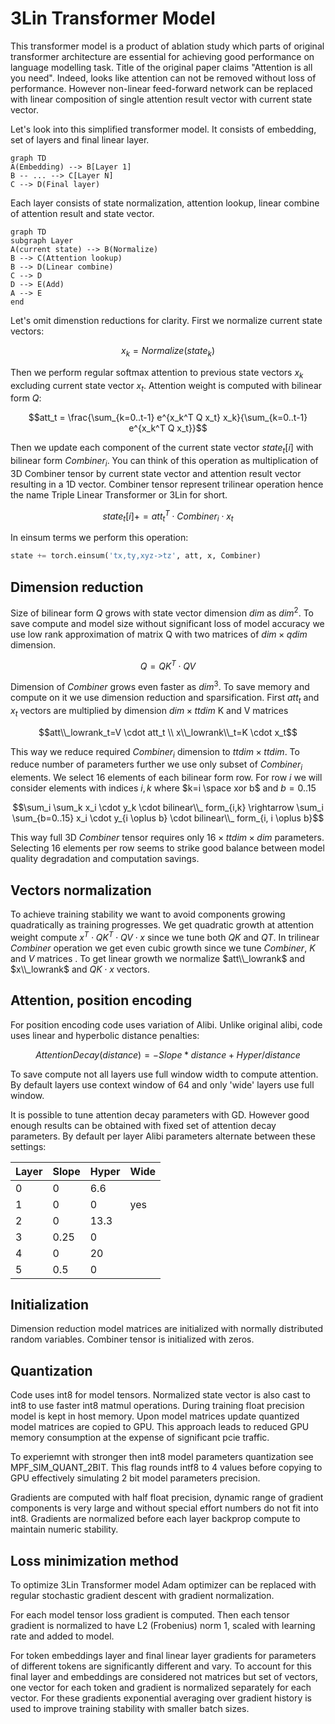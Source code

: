 ﻿# 3Lin Transformer Model

This transformer model is a product of ablation study which parts of original transformer architecture are essential for achieving good performance on language modelling task. Title of the original paper claims "Attention is all you need". Indeed, looks like attention can not be removed without loss of performance. However non-linear feed-forward network can be replaced with linear composition of single attention result vector with current state vector.

Let's look into this simplified transformer model. It consists of embedding, set of layers and final linear layer.

```mermaid
graph TD
A(Embedding) --> B[Layer 1]
B -- ... --> C[Layer N]
C --> D(Final layer)
```

Each layer consists of state normalization, attention lookup, linear combine of attention result and state vector.

```mermaid
graph TD
subgraph Layer
A(current state) --> B(Normalize)
B --> C(Attention lookup)
B --> D(Linear combine)
C --> D
D --> E(Add)
A --> E
end
```

Let's omit dimenstion reductions for clarity. First we normalize current state vectors:

$$x_k = Normalize(state_k)$$

Then we perform regular softmax attention to previous state vectors $x_k$ excluding current state vector $x_t$. Attention weight is computed with bilinear form $Q$:

$$att_t = \frac{\sum_{k=0..t-1} e^{x_k^T Q  x_t} x_k}{\sum_{k=0..t-1} e^{x_k^T Q  x_t}}$$

Then we update each component of the current state vector $state_t[i]$ with bilinear form $Combiner_i$. You can think of this operation as multiplication of 3D Combiner tensor by current state vector and attention result vector resulting in a 1D vector. Combiner tensor represent trilinear operation hence the name Triple Linear Transformer or 3Lin for short.

$$state_t[i] += att_t^T \cdot Combiner_i \cdot x_t$$

In einsum terms we perform this operation:

```python
state += torch.einsum('tx,ty,xyz->tz', att, x, Combiner)
```

## Dimension reduction

Size of bilinear form $Q$ grows with state vector dimension $dim$ as $dim^2$. To save compute and model size without significant loss of model accuracy we use low rank approximation of matrix Q with two matrices of $dim \times qdim$ dimension.

$$Q=QK^T \cdot QV$$

Dimension of $Combiner$ grows even faster as $dim^3$. To save memory and compute on it we use dimension reduction and sparsification. First $att_t$ and $x_t$ vectors are multiplied by dimension $dim \times ttdim$ K and V matrices

$$att\\_lowrank_t=V \cdot att_t \\ x\\_lowrank\\_t=K \cdot x_t$$

This way we reduce required $Combiner_i$ dimension to $ttdim \times ttdim$. To reduce number of parameters further we use only subset of $Combiner_i$ elements. We select 16 elements of each bilinear form row. For row $i$ we will consider elements with indices $i,k$ where $k=i \space xor b$ and $b=0..15$

$$\sum_i \sum_k x_i \cdot y_k \cdot bilinear\\_ form_{i,k} \rightarrow \sum_i \sum_{b=0..15} x_i \cdot y_{i \oplus b} \cdot bilinear\\_ form_{i, i \oplus b}$$

This way full 3D $Combiner$ tensor requires only $16 \times ttdim \times dim$ parameters. Selecting 16 elements per row seems to strike good balance between model quality degradation and computation savings.

## Vectors normalization

To achieve training stability we want to avoid components growing quadratically as training progresses. We get quadratic growth at attention weight compute  $x^T\cdot QK^T\cdot QV \cdot x$ since we tune both $QK$ and $QT$. In trilinear $Combiner$ operation we get even cubic growth since we tune $Combiner$, $K$ and $V$ matrices .   To get linear growth we normalize $att\\_lowrank$ and $x\\_lowrank$ and $QK \cdot x$ vectors.

## Attention, position encoding

For position encoding code uses variation of Alibi. Unlike original alibi, code uses linear and hyperbolic distance penalties:

$$
AttentionDecay(distance) = -Slope * distance + Hyper / distance
$$

To save compute not all layers use full window width to compute attention. By default layers use context window of 64 and only 'wide' layers use full window.  

It is possible to tune attention decay parameters with GD. However good enough results can be obtained with fixed  set of attention decay parameters. By default per layer Alibi parameters alternate between these settings:

| Layer |Slope  |Hyper  |Wide |
|-------|-------|-------|-----|
|0      |0      | 6.6   |     |
|1      |0      | 0     | yes |
|2      |0      | 13.3  |     |
|3      |0.25   | 0     |     |
|4      |0      | 20    |     |
|5      |0.5    | 0     |     |

## Initialization

Dimension reduction model matrices are initialized with normally distributed random variables. Combiner tensor is initialized with zeros.

## Quantization

Code uses int8 for model tensors. Normalized state vector is also cast to int8 to use faster int8 matmul operations. During training float precision model is kept in host memory. Upon model matrices update quantized model matrices are copied to GPU. This approach leads to reduced GPU memory consumption at the expense of significant pcie traffic.

To experiemnt with stronger then int8 model parameters quantization see MPF_SIM_QUANT_2BIT. This flag rounds intf8 to 4 values before copying to GPU effectively simulating 2 bit model parameters precision.

Gradients are computed with half float precision, dynamic range of gradient components is very large and without special effort numbers do not fit into int8. Gradients are normalized before each layer backprop compute to maintain numeric stability.

## Loss minimization method

To optimize 3Lin Transformer model Adam optimizer can be replaced with regular stochastic gradient descent with gradient normalization.

For each model tensor loss gradient is computed. Then each tensor gradient is normalized to have L2 (Frobenius) norm 1, scaled with learning rate and added to model.

For token embeddings layer and final linear layer gradients for parameters of different tokens are significantly different and vary. To account for this final layer and embeddings are considered not matrices but set of vectors, one vector for each token and gradient is normalized separately for each vector. For these gradients exponential averaging over gradient history is used to improve training stability with smaller batch sizes.

